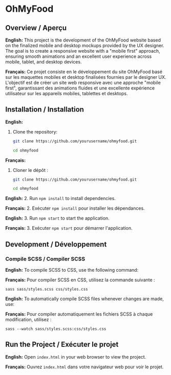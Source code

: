 # OhMyFood

## Overview / Aperçu

**English:**
This project is the development of the OhMyFood website based on the finalized mobile and desktop mockups provided by the UX designer. The goal is to create a responsive website with a "mobile first" approach, ensuring smooth animations and an excellent user experience across mobile, tablet, and desktop devices.

**Français:**
Ce projet consiste en le développement du site OhMyFood basé sur les maquettes mobiles et desktop finalisées fournies par le designer UX. L'objectif est de créer un site web responsive avec une approche "mobile first", garantissant des animations fluides et une excellente expérience utilisateur sur les appareils mobiles, tablettes et desktops.

## Installation / Installation

**English:**

1. Clone the repository:

    ```sh
    git clone https://github.com/yourusername/ohmyfood.git

    cd ohmyfood
    ```

**Français:**

1. Cloner le dépôt :

    ```sh
    git clone https://github.com/yourusername/ohmyfood.git

    cd ohmyfood
    ```

**English:** 2. Run `npm install` to install dependencies.

**Français:** 2. Exécuter `npm install` pour installer les dépendances.

**English:** 3. Run `npm start` to start the application.

**Français:** 3. Exécuter `npm start` pour démarrer l'application.

## Development / Développement

### Compile SCSS / Compiler SCSS

**English:**
To compile SCSS to CSS, use the following command:

**Français:**
Pour compiler SCSS en CSS, utilisez la commande suivante :

`sass sass/styles.scss css/styles.css`

**English:**
To automatically compile SCSS files whenever changes are made, use:

**Français:**
Pour compiler automatiquement les fichiers SCSS à chaque modification, utilisez :

`sass --watch sass/styles.scss:css/styles.css`

## Run the Project / Exécuter le projet

**English:**
Open `index.html` in your web browser to view the project.

**Français:**
Ouvrez `index.html` dans votre navigateur web pour voir le projet.
